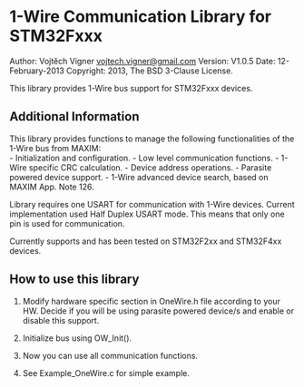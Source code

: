 1-Wire Communication Library for STM32Fxxx
===========

Author:    Vojtěch Vigner <vojtech.vigner@gmail.com>
Version:   V1.0.5
Date:      12-February-2013
Copyright: 2013, The BSD 3-Clause License.

This library provides 1-Wire bus support for STM32Fxxx devices.

Additional Information
-----------
This library provides functions to manage the following 
functionalities of the 1-Wire bus from MAXIM:           
    - Initialization and configuration.
    - Low level communication functions.
    - 1-Wire specific CRC calculation.
    - Device address operations.
    - Parasite powered device support.
    - 1-Wire advanced device search, based on MAXIM App. Note 126.

Library requires one USART for communication with 1-Wire devices. 
Current implementation used Half Duplex USART mode. This means that
only one pin is used for communication.  

Currently supports and has been tested on STM32F2xx and STM32F4xx
devices. 

How to use this library
-----------
1. Modify hardware specific section in OneWire.h file according to
your HW. Decide if you will be using parasite powered device/s and
enable or disable this support.

2. Initialize bus using OW_Init().

3. Now you can use all communication functions. 

4. See Example_OneWire.c for simple example. 

